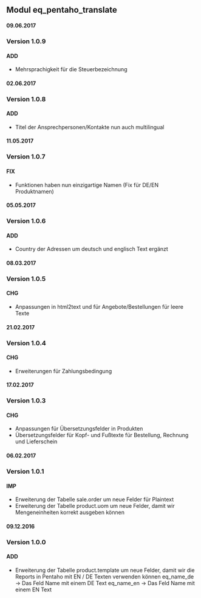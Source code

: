 ## Modul eq_pentaho_translate


#### 09.06.2017
### Version 1.0.9
#### ADD
- Mehrsprachigkeit für die Steuerbezeichnung

#### 02.06.2017
### Version 1.0.8
#### ADD
- Titel der Ansprechpersonen/Kontakte nun auch multilingual

#### 11.05.2017
### Version 1.0.7
#### FIX
- Funktionen haben nun einzigartige Namen (Fix für DE/EN Produktnamen)

#### 05.05.2017
### Version 1.0.6
#### ADD
- Country der Adressen um deutsch und englisch Text ergänzt

#### 08.03.2017
### Version 1.0.5
#### CHG
- Anpassungen in html2text und für Angebote/Bestellungen für leere Texte


#### 21.02.2017
### Version 1.0.4
#### CHG
- Erweiterungen für Zahlungsbedingung

#### 17.02.2017
### Version 1.0.3
#### CHG
- Anpassungen für Übersetzungsfelder in Produkten
- Übersetzungsfelder für Kopf- und Fußtexte für Bestellung, Rechnung und Lieferschein

#### 06.02.2017
### Version 1.0.1
#### IMP
- Erweiterung der Tabelle sale.order um neue Felder für Plaintext
- Erweiterung der Tabelle product.uom um neue Felder, damit wir Mengeneinheiten korrekt ausgeben können

#### 09.12.2016
### Version 1.0.0
#### ADD
- Erweiterung der Tabelle product.template um neue Felder, damit wir die Reports in Pentaho mit EN / DE Texten verwenden können
eq_name_de -> Das Feld Name mit einem DE Text
eq_name_en -> Das Feld Name mit einem EN Text
